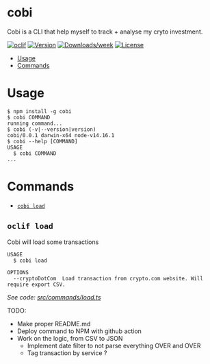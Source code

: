 # cobi

Cobi is a CLI that help myself to track + analyse my cryto investment.

[![oclif](https://img.shields.io/badge/cli-oclif-brightgreen.svg)](https://oclif.io)
[![Version](https://img.shields.io/npm/v/cobi.svg)](https://npmjs.org/package/cobi)
[![Downloads/week](https://img.shields.io/npm/dw/cobi.svg)](https://npmjs.org/package/cobi)
[![License](https://img.shields.io/npm/l/cobi.svg)](https://github.com/Vico1993/cobi/blob/master/package.json)

<!-- toc -->

-   [Usage](#usage)
-   [Commands](#commands)
<!-- tocstop -->

# Usage

<!-- usage -->

```sh-session
$ npm install -g cobi
$ cobi COMMAND
running command...
$ cobi (-v|--version|version)
cobi/0.0.1 darwin-x64 node-v14.16.1
$ cobi --help [COMMAND]
USAGE
  $ cobi COMMAND
...
```

<!-- usagestop -->

# Commands

<!-- commands -->

-   [`cobi load`](#cobi-load)

## `oclif load`

Cobi will load some transactions

```
USAGE
  $ cobi load

OPTIONS
  --cryptoDotCom  Load transaction from crypto.com website. Will require export CSV.
```

_See code: [src/commands/load.ts](https://github.com/vico1993/cobi/src/commands/load.ts)_

<!-- commandsstop -->

TODO:

-   Make proper README.md
-   Deploy command to NPM with github action
-   Work on the logic, from CSV to JSON
    -   Implement date filter to not parse everything OVER and OVER
    -   Tag transaction by service ?
